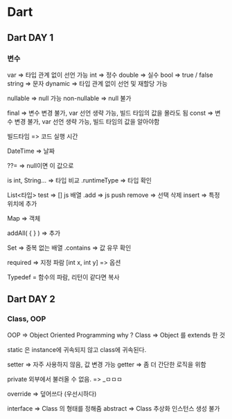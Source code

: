 # Dart

## Dart DAY 1

### 변수

var => 타입 관계 없이 선언 가능
int => 정수
double => 실수
bool => true / false
string => 문자
dynamic => 타입 관계 없이 선언 및 재할당 가능

nullable => null 가능
non-nullable => null 불가

final => 변수 변경 불가, var 선언 생략 가능, 빌드 타임의 값을 몰라도 됨
const => 변수 변경 불가, var 선언 생략 가능, 빌드 타임의 값을 알아야함

빌드타임 => 코드 실행 시간

DateTime => 날짜

??= => null이면 이 값으로

is int, String… => 타입 비교
.runtimeType => 타입 확인

List<타입> test => [] js 배열
.add => js push
remove => 선택 삭제
insert => 특정 위치에 추가

Map => 객체

addAll( { } ) => 추가

Set => 중복 없는 배열
.contains => 값 유무 확인

required => 지정 파람
[int x, int y] => 옵션

Typedef = 함수의 파람, 리턴이 같다면 복사

## Dart DAY 2

### Class, OOP

OOP => Object Oriented Programming
why ? Class => Object 를 extends 한 것

static 은 instance에 귀속되지 않고 class에 귀속된다.

setter => 자주 사용하지 않음, 값 변경 가능
getter => 좀 더 간단한 로직을 위함

private 외부에서 불러올 수 없음. => \_ㅁㅁㅁ

override => 덮어쓰다 (우선시하다)

interface => Class 의 형태를 정해줌
abstract => Class 추상화 인스턴스 생성 불가
